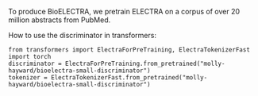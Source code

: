 To produce BioELECTRA, we pretrain ELECTRA on a corpus of over 20 million abstracts from PubMed.

How to use the discriminator in transformers:

    from transformers import ElectraForPreTraining, ElectraTokenizerFast
    import torch
    discriminator = ElectraForPreTraining.from_pretrained("molly-hayward/bioelectra-small-discriminator")
    tokenizer = ElectraTokenizerFast.from_pretrained("molly-hayward/bioelectra-small-discriminator")